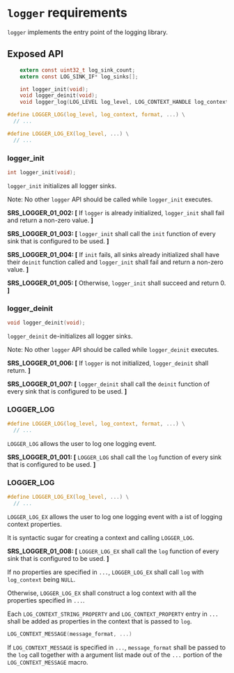 # `logger` requirements

`logger` implements the entry point of the logging library.

## Exposed API

```c
    extern const uint32_t log_sink_count;
    extern const LOG_SINK_IF* log_sinks[];

    int logger_init(void);
    void logger_deinit(void);
    void logger_log(LOG_LEVEL log_level, LOG_CONTEXT_HANDLE log_context, const char* file, const char* func, int line_no, const char* format, ...);

#define LOGGER_LOG(log_level, log_context, format, ...) \
  // ...

#define LOGGER_LOG_EX(log_level, ...) \
  // ...
```

### logger_init

```c
int logger_init(void);
```

`logger_init` initializes all logger sinks.

Note: No other `logger` API should be called while `logger_init` executes.

**SRS_LOGGER_01_002: [** If `logger` is already initialized, `logger_init` shall fail and return a non-zero value. **]**

**SRS_LOGGER_01_003: [** `logger_init` shall call the `init` function of every sink that is configured to be used. **]**

**SRS_LOGGER_01_004: [** If `init` fails, all sinks already initialized shall have their `deinit` function called and `logger_init` shall fail and return a non-zero value. **]**

**SRS_LOGGER_01_005: [** Otherwise, `logger_init` shall succeed and return 0. **]**

### logger_deinit

```c
void logger_deinit(void);
```

`logger_deinit` de-initializes all logger sinks.

Note: No other `logger` API should be called while `logger_deinit` executes.

**SRS_LOGGER_01_006: [** If `logger` is not initialized, `logger_deinit` shall return. **]**

**SRS_LOGGER_01_007: [** `logger_deinit` shall call the `deinit` function of every sink that is configured to be used. **]**

### LOGGER_LOG

```c
#define LOGGER_LOG(log_level, log_context, format, ...) \
  // ...
```

`LOGGER_LOG` allows the user to log one logging event.

**SRS_LOGGER_01_001: [** `LOGGER_LOG` shall call the `log` function of every sink that is configured to be used. **]**

### LOGGER_LOG

```c
#define LOGGER_LOG_EX(log_level, ...) \
  // ...
```

`LOGGER_LOG_EX` allows the user to log one logging event with a ist of logging context properties.

It is syntactic sugar for creating a context and calling `LOGGER_LOG`.

**SRS_LOGGER_01_008: [** `LOGGER_LOG_EX` shall call the `log` function of every sink that is configured to be used. **]**

If no properties are specified in `...`, `LOGGER_LOG_EX` shall call `log` with `log_context` being `NULL`.

Otherwise, `LOGGER_LOG_EX` shall construct a log context with all the properties specified in `...`.

Each `LOG_CONTEXT_STRING_PROPERTY` and `LOG_CONTEXT_PROPERTY` entry in `...` shall be added as properties in the context that is passed to `log`.

```c
LOG_CONTEXT_MESSAGE(message_format, ...)
```

If `LOG_CONTEXT_MESSAGE` is specified in `...`, `message_format` shall be passed to the `log` call together with a argument list made out of the `...` portion of the `LOG_CONTEXT_MESSAGE` macro.
